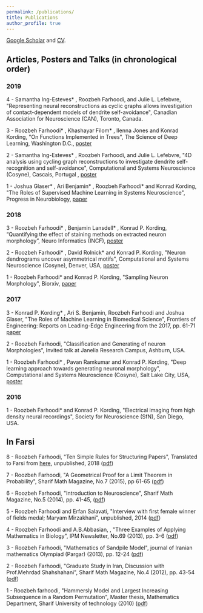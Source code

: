 ```yaml
---
permalink: /publications/
title: Publications
author_profile: true
---
```


[Google Scholar](https://scholar.google.com/citations?user=gAMVsrkAAAAJ&hl=en) and [CV](https://www.dropbox.com/s/81ufjimbl0szmw3/Resume-Roozbeh-Farhoodi.pdf?dl=0).

## Articles, Posters and Talks (in chronological order)

### 2019
4 - Samantha Ing-Esteves* , Roozbeh Farhoodi, and Julie L. Lefebvre, "Representing neural reconstructions as cyclic graphs allows investigation of contact-dependent models of dendrite self-avoidance", Canadian Association for Neuroscience (CAN), Toronto, Canada.

3 - Roozbeh Farhoodi* , Khashayar Filom* , Ilenna Jones and Konrad Kording, "On Functions Implemented in Trees", The Science of Deep Learning, Washington D.C., [poster](https://www.dropbox.com/s/xa3q9ie8hae8gti/Tree_Function_Space_poster.pdf?dl=0)

2 - Samantha Ing-Esteves* , Roozbeh Farhoodi, and Julie L. Lefebvre, "4D analysis using cycling graph reconstructions to investigate dendrite self-recognition and self-avoidance", Computational and Systems Neuroscience (Cosyne), Cascais, Portugal , [poster](https://www.dropbox.com/s/s883w6020p9ek2e/COSYNE2019.pdf?dl=0)

1 - Joshua Glaser* , Ari Benjamin* , Roozbeh Farhoodi* and  Konrad Kording, "The Roles of Supervised Machine Learning in Systems Neuroscience", Progress in Neurobiology, [paper](https://arxiv.org/abs/1805.08239)

### 2018
3 - Roozbeh Farhoodi* , Benjamin Lansdell* , Konrad P. Kording, “Quantifying the effect of staining methods on extracted neuron morphology”, Neuro Informatics (INCF), [poster](https://www.dropbox.com/s/55qu402obqbsq1l/quantifying-staining-methods-on-morph.pdf?dl=0)

2 - Roozbeh Farhoodi* , David Rolnick* and Konrad P. Kording, "Neuron dendrograms uncover asymmetrical motifs", Computational and Systems Neuroscience (Cosyne), Denver, USA, [poster](https://www.dropbox.com/s/i25rzq886rzbgzf/Asymmetric%20dendrite.pdf?dl=0)

1 - Roozbeh Farhoodi* and Konrad P. Kording, "Sampling Neuron Morphology", Biorxiv, [paper](https://www.biorxiv.org/content/early/2018/01/15/248385)

### 2017
3 - Konrad P. Kording* , Ari S. Benjamin, Roozbeh Farhoodi and Joshua Glaser, "The Roles of Machine Learning in Biomedical Science", Frontiers of Engineering: Reports on Leading-Edge Engineering from the 2017, pp. 61-71 [paper](https://www.naefrontiers.org/File.aspx?id=185177)

2 - Roozbeh Farhoodi,  "Classification and Generating of neuron Morphologies", Invited talk at Janelia Research Campus, Ashburn, USA.

1 - Roozbeh Farhoodi* , Pavan Ramkumar and Konrad P. Kording, "Deep learning approach towards generating neuronal morphology", Computational and Systems Neuroscience (Cosyne), Salt Lake City, USA, [poster](https://www.dropbox.com/s/5rvzlehf5q5hl8u/Deep%20learning.pdf?dl=0)

### 2016
1 - Roozbeh Farhoodi* and Konrad P. Kording, "Electrical imaging from high density neural recordings", Society for Neuroscience (SfN), San Diego, USA.

## In Farsi
8 - Roozbeh Farhoodi, "Ten Simple Rules for Structuring Papers", Translated to Farsi from [here](https://journals.plos.org/ploscompbiol/article/file?id=10.1371/journal.pcbi.1005619&type=printable), unpublished, 2018 ([pdf](https://www.dropbox.com/s/3s5ixt146v9lnoy/10%20simple%20rules%20for%20structuring%20paper.pdf?dl=0))

7 - Roozbeh Farhoodi, "A Geometrical Proof for a Limit Theorem in Probability", Sharif Math Magazine, No.7 (2015), pp 61-65 ([pdf](https://www.dropbox.com/s/ejaignf0qbzppl2/A%20Geometrical%20Proof%20for%20a%20limit%20theorem%20in%20Probability.pdf?dl=0))

6 - Roozbeh Farhoodi, "Introduction to Neuroscience", Sharif Math Magazine, No.5 (2014), pp. 41-45, ([pdf](https://www.dropbox.com/s/e1i56prjyemegys/Introduction%20to%20neuroscience.pdf?dl=0))

5 - Roozbeh Farhoodi and Erfan Salavati, "Interview with first female winner of fields medal; Maryam Mirzakhani", unpublished, 2014 ([pdf](https://www.dropbox.com/s/0bn095umx8ov7w8/Interview%20with%202014%20fields%20medalist%2C%20Maryam-Mirzakhani.pdf?dl=0))

4 - Roozbeh Farhoodi and A.B.Abbasian, , "Three Examples of Applying Mathematics in Biology", IPM Newsletter, No.69 (2013), pp. 3-6 ([pdf](https://www.dropbox.com/s/50yodztm0buqfb3/3%20examples%20of%20interaction%20between%20math%20and%20biology.pdf?dl=0))

3 - Roozbeh Farhoodi, "Mathematics of Sandpile Model", journal of Iranian mathematics Olympiad (Pargar) (2013), pp. 12-24 ([pdf](https://www.dropbox.com/s/v0l6ly7r6lot1yt/Sandpile.pdf?dl=0))

2 - Roozbeh Farhoodi, "Graduate Study in Iran, Discussion with Prof.Mehrdad Shahshahani", Sharif Math Magazine, No.4 (2012), pp. 43-54 ([pdf](https://www.dropbox.com/s/8hyc7vtjlnzo4uk/On%20research%20in%20graduate%20study%20in%20Iran%20%28discussion%20with%20Prof.Shahshahani%29.pdf?dl=0))

1 - Roozbeh farhoodi, "Hammersly Model and Largest Increasing Subsequence in a Random Permutation", Master thesis, Mathematics Department, Sharif University of technology (2010) ([pdf](https://www.dropbox.com/s/c86mma6p4n6wbaq/Master%20thesis.pdf?dl=0)) 
